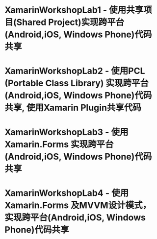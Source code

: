 # XamarinWorkshopLab1 - 使用共享项目(Shared Project)实现跨平台(Android,iOS, Windows Phone)代码共享
# XamarinWorkshopLab2 - 使用PCL (Portable Class Library) 实现跨平台(Android,iOS, Windows Phone)代码共享, 使用Xamarin Plugin共享代码
# XamarinWorkshopLab3 - 使用Xamarin.Forms 实现跨平台(Android,iOS, Windows Phone)代码共享
# XamarinWorkshopLab4 - 使用Xamarin.Forms 及MVVM设计模式，实现跨平台(Android,iOS, Windows Phone)代码共享